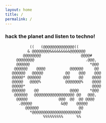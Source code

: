 ```yaml
---
layout: home
title: /
permalink: /
---
```


### hack the planet and listen to techno!                                 
                                                  
       
               ((   (@@@@@@@@@@@@@@((             
              & @@@@@@@@&&&&&&&&&@@@@@@@          
            @@@@@@@@                  @@@@#       
         @@@@@@@@                       .@@@,     
         @@@@@@                           *@@@    
        @@@@@@    @@@@           @@@@@@     @@    
       @@@@@@   @@@@@          @@    @@@    @@@   
       @@@@@* @@@@@@          @@@    @@    @@@@   
       @@@@@   @@@@%           @@@@@@@%    @@@@   
       @@@@@*                              @@@@   
       @@@@@@    @@              @@@@     *@@@    
        @@@@@@   @@@@@@@@@@@@@@@@@@ @@   @@@,     
         @@@@@              @@@  @@  @@ @@@@      
          .@@@@@             &@@    @@@@@         
             @@@@@@                  @@           
               *@@@@@@@@@@@@@@@@@@@@@@            
                     %%%%%%%%%      %%            
                                                  
                                                         
                                                                  
                                                